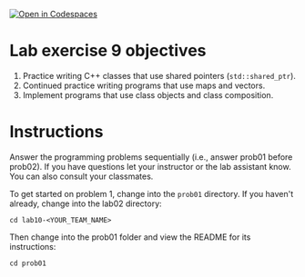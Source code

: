 [![Open in Codespaces](https://classroom.github.com/assets/launch-codespace-7f7980b617ed060a017424585567c406b6ee15c891e84e1186181d67ecf80aa0.svg)](https://classroom.github.com/open-in-codespaces?assignment_repo_id=12766361)
# Lab exercise 9 objectives
1. Practice writing C++ classes that use shared pointers (`std::shared_ptr`).
2. Continued practice writing programs that use maps and vectors.
3. Implement programs that use class objects and class composition.


# Instructions
Answer the programming problems sequentially (i.e., answer prob01 before prob02). 
If you have questions let your instructor or the lab assistant know. You can also consult your classmates.

To get started on problem 1, change into the `prob01` directory. If you haven't already, change into the lab02 directory:
```
cd lab10-<YOUR_TEAM_NAME>
```

Then change into the prob01 folder and view the README for its instructions:
```
cd prob01
```
